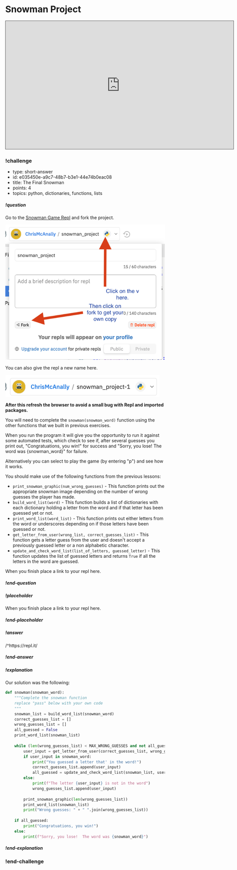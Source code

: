 # Snowman Project

<iframe src="https://adaacademy.hosted.panopto.com/Panopto/Pages/Embed.aspx?id=ef2226d4-a198-4d39-9ab3-acb10166743d&autoplay=false&offerviewer=true&showtitle=true&showbrand=false&start=0&interactivity=all" height="405" width="720" style="border: 1px solid #464646;" allowfullscreen allow="autoplay"></iframe>

<!-- >>>>>>>>>>>>>>>>>>>>>> BEGIN CHALLENGE >>>>>>>>>>>>>>>>>>>>>> -->
<!-- Replace everything in square brackets [] and remove brackets  -->

### !challenge

* type: short-answer
* id: e035450e-a9c7-48b7-b3e1-44e74b0eac08
* title: The Final Snowman
* points: 4
* topics: python, dictionaries, functions, lists

##### !question

Go to the [Snowman Game Repl](https://repl.it/@ChrisMcAnally/snowmanproject#game.py) and fork the project.  

![forking](images/forking.png)

You can also give the repl a new name here.

![new name](images/new-name.png)

**After this refresh the browser to avoid a small bug with Repl and imported packages.**

You will need to complete the `snowman(snowman_word)` function using the other functions that we built in previous exercises.  

When you run the program it will give you the opportunity to run it against some automated tests, which check to see if, after several guesses you print out, "Congratuations, you win!" for success and "Sorry, you lose!  The word was {snowman_word}" for failure.

Alternatively you can select to play the game (by entering "p") and see how it works.

You should make use of the following functions from the previous lessons:

- `print_snowman_graphic(num_wrong_guesses)` - This function prints out the appropriate snowman image depending on the number of wrong guesses the player has made.
- `build_word_list(word)` - This function builds a list of dictionaries with each dictionary holding a letter from the word and if that letter has been guessed yet or not.
- `print_word_list(word_list)` - This function prints out either letters from the word or underscores depending on if those letters have been guessed or not.
- `get_letter_from_user(wrong_list, correct_guesses_list)` - This function gets a letter guess from the user and doesn't accept a previously guessed letter or a non alphabetic character.
- `update_and_check_word_list(list_of_letters, guessed_letter)` - This function updates the list of guessed letters and returns `True` if all the letters in the word are guessed.


When you finish place a link to your repl here.

##### !end-question

##### !placeholder

When you finish place a link to your repl here.

##### !end-placeholder

##### !answer

/^https\:\/\/repl\.it/

##### !end-answer

<!-- other optional sections -->
<!-- !hint - !end-hint (markdown, hidden, students click to view) -->
<!-- !rubric - !end-rubric (markdown, instructors can see while scoring a checkpoint) -->
##### !explanation

Our solution was the following:

```python
def snowman(snowman_word):
    """Complete the snowman function
    replace "pass" below with your own code
    """
    snowman_list = build_word_list(snowman_word)
    correct_guesses_list = []
    wrong_guesses_list = []
    all_guessed = False
    print_word_list(snowman_list)

    while (len(wrong_guesses_list) < MAX_WRONG_GUESSES and not all_guessed):
        user_input = get_letter_from_user(correct_guesses_list, wrong_guesses_list)
        if user_input in snowman_word:
            print("You guessed a letter that' in the word!")
            correct_guesses_list.append(user_input)
            all_guessed = update_and_check_word_list(snowman_list, user_input)
        else:
            print(f"The letter {user_input} is not in the word")
            wrong_guesses_list.append(user_input)
        
        print_snowman_graphic(len(wrong_guesses_list))
        print_word_list(snowman_list)
        print("Wrong guesses: " + " ".join(wrong_guesses_list))
    
    if all_guessed:
        print("Congratuations, you win!")
    else:
        print(f"Sorry, you lose!  The word was {snowman_word}")
```

##### !end-explanation

### !end-challenge

<!-- ======================= END CHALLENGE ======================= -->
